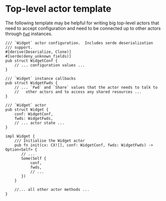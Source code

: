 # Top-level actor template

The following template may be helpful for writing big top-level actors
that need to accept configuration and need to be connected up to other
actors through [`Fwd`] instances.

```rust,no_run,noplayground
/// `Widget` actor configuration.  Includes serde deserialization
/// support.
#[derive(Deserialize, Clone)]
#[serde(deny_unknown_fields)]
pub struct WidgetConf {
    // ... configuration values ...
}

/// `Widget` instance callbacks
pub struct WidgetFwds {
    // ... `Fwd` and `Share` values that the actor needs to talk to
    //   other actors and to access any shared resources ...
}

/// `Widget` actor
pub struct Widget {
    conf: WidgetConf,
    fwds: WidgetFwds,
    // ... actor state ...
}

impl Widget {
    /// Initialise the Widget actor
    pub fn init(cx: CX![], conf: WidgetConf, fwds: WidgetFwds) -> Option<Self> {
       // ...
       Some(Self {
           conf,
           fwds,
           // ...
       })
    }

    //... all other actor methods ...
}
```

[`Fwd`]: https://docs.rs/stakker/*/stakker/struct.Fwd.html
